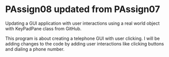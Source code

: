 # PAssign08 updated from PAssign07
Updating a GUI application with user interactions using a real world object with KeyPadPane class from GitHub.

This program is about creating a telephone GUI with user clicking.
I will be adding changes to the code by adding user interactions like clicking buttons and dialing a phone number.
